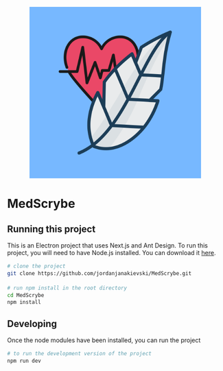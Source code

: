 <p align="center"><img src="resources/MedScrybe Health.png" width="400px"></p>

# MedScrybe

## Running this project

This is an Electron project that uses Next.js and Ant Design. To run this project, you will need to have Node.js installed. You can download it [here](https://nodejs.org/en/download/).

```bash
# clone the project
git clone https://github.com/jordanjanakievski/MedScrybe.git

# run npm install in the root directory
cd MedScrybe
npm install
```

## Developing

Once the node modules have been installed, you can run the project

```bash
# to run the development version of the project
npm run dev
```
